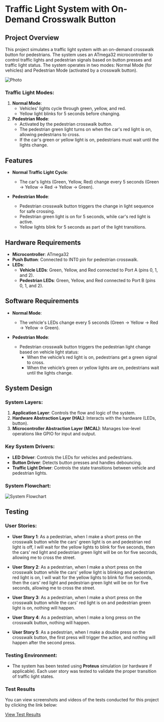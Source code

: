 
# Traffic Light System with On-Demand Crosswalk Button

## Project Overview

This project simulates a traffic light system with an on-demand crosswalk button for pedestrians. The system uses an ATmega32 microcontroller to control traffic lights and pedestrian signals based on button presses and traffic light status. The system operates in two modes: Normal Mode (for vehicles) and Pedestrian Mode (activated by a crosswalk button).

![Photo](https://github.com/user-attachments/assets/ebbb9967-b165-4b91-b045-f404bd8f5fa3)


### Traffic Light Modes:
1. **Normal Mode**:
   - Vehicles' lights cycle through green, yellow, and red.
   - Yellow light blinks for 5 seconds before changing.
2. **Pedestrian Mode**:
   - Activated by the pedestrian crosswalk button.
   - The pedestrian green light turns on when the car's red light is on, allowing pedestrians to cross.
   - If the car's green or yellow light is on, pedestrians must wait until the lights change.

## Features

- **Normal Traffic Light Cycle**:
  - The car's lights (Green, Yellow, Red) change every 5 seconds (Green -> Yellow -> Red -> Yellow -> Green).
  
- **Pedestrian Mode**:
  - Pedestrian crosswalk button triggers the change in light sequence for safe crossing.
  - Pedestrian green light is on for 5 seconds, while car's red light is active.
  - Yellow lights blink for 5 seconds as part of the light transitions.

## Hardware Requirements

- **Microcontroller**: ATmega32
- **Push Button**: Connected to INT0 pin for pedestrian crosswalk.
- **LEDs**:
  - **Vehicle LEDs**: Green, Yellow, and Red connected to Port A (pins 0, 1, and 2).
  - **Pedestrian LEDs**: Green, Yellow, and Red connected to Port B (pins 0, 1, and 2).

## Software Requirements

- **Normal Mode**:
  - The vehicle's LEDs change every 5 seconds (Green -> Yellow -> Red -> Yellow -> Green).
  
- **Pedestrian Mode**:
  - Pedestrian crosswalk button triggers the pedestrian light change based on vehicle light status:
    - When the vehicle’s red light is on, pedestrians get a green signal to cross.
    - When the vehicle’s green or yellow lights are on, pedestrians wait until the lights change.

## System Design

### System Layers:
1. **Application Layer**: Controls the flow and logic of the system.
2. **Hardware Abstraction Layer (HAL)**: Interacts with the hardware (LEDs, button).
3. **Microcontroller Abstraction Layer (MCAL)**: Manages low-level operations like GPIO for input and output.

### Key System Drivers:
- **LED Driver**: Controls the LEDs for vehicles and pedestrians.
- **Button Driver**: Detects button presses and handles debouncing.
- **Traffic Light Driver**: Controls the state transitions between vehicle and pedestrian lights.

### System Flowchart:


![System Flowchart](https://github.com/user-attachments/assets/af30fe25-8a83-41f2-83f6-7399c8351c98)



## Testing

### User Stories:

- **User Story 1**: As a pedestrian, when I make a short press on the crosswalk button while the cars' green light is on and pedestrian red light is off, I will wait for the yellow lights to blink for five seconds, then the cars' red light and pedestrian green light will be on for five seconds, allowing me to cross the street.
  
- **User Story 2**: As a pedestrian, when I make a short press on the crosswalk button while the cars' yellow light is blinking and pedestrian red light is on, I will wait for the yellow lights to blink for five seconds, then the cars' red light and pedestrian green light will be on for five seconds, allowing me to cross the street.

- **User Story 3**: As a pedestrian, when I make a short press on the crosswalk button while the cars' red light is on and pedestrian green light is on, nothing will happen.

- **User Story 4**: As a pedestrian, when I make a long press on the crosswalk button, nothing will happen.

- **User Story 5**: As a pedestrian, when I make a double press on the crosswalk button, the first press will trigger the action, and nothing will happen after the second press.

### Testing Environment:

- The system has been tested using **Proteus** simulation (or hardware if applicable). Each user story was tested to validate the proper transition of traffic light states.


### Test Results

You can view screenshots and videos of the tests conducted for this project by clicking the link below:

[View Test Results](https://drive.google.com/drive/folders/1RWndX9K2mZEddG2IYoHMgLOabj7BhEA7?usp=sharing)

